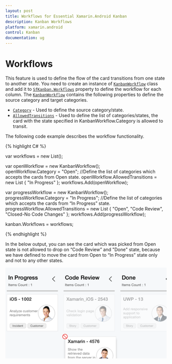 ```yaml
---
layout: post
title: Workflows for Essential Xamarin.Android Kanban
description: Kanban Workflows
platform: xamarin.android
control: Kanban
documentation: ug
---
```


# Workflows

This feature is used to define the flow of the card transitions from one state to another state. You need to create an instance of [`KanbanWorkflow`](https://help.syncfusion.com/cr/cref_files/xamarin-android/Syncfusion.SfKanban.Android~Syncfusion.SfKanban.Android.KanbanWorkflow.html) class and add it to [`SfKanban.Workflows`](https://help.syncfusion.com/cr/cref_files/xamarin-android/Syncfusion.SfKanban.Android~Syncfusion.SfKanban.Android.SfKanban~Workflows.html) property to define the workflow for each column.  The [`KanbanWorkflow`](https://help.syncfusion.com/cr/cref_files/xamarin-android/Syncfusion.SfKanban.Android~Syncfusion.SfKanban.Android.KanbanWorkflow.html) contains the following properties to define the source category and target categories.

* [`Category`](https://help.syncfusion.com/cr/cref_files/xamarin-android/Syncfusion.SfKanban.Android~Syncfusion.SfKanban.Android.KanbanWorkflow~Category.html)            - Used to define the source category/state.
* [`AllowedTransitions`](https://help.syncfusion.com/cr/cref_files/xamarin-android/Syncfusion.SfKanban.Android~Syncfusion.SfKanban.Android.KanbanWorkflow~AllowedTransitions.html)  - Used to define the list of categories/states, the card with the state specified in KanbanWorkflow.Category is allowed to transit.

The following code example describes the workflow functionality.

{% highlight C# %}

var workflows = new List<KanbanWorkflow>();

var openWorkflow = new KanbanWorkflow();  
openWorkflow.Category = "Open"; 
//Define the list of categories which accepts the cards from Open state.
openWorkflow.AllowedTransitions = new List<object> { "In Progress" }; 
workflows.Add(openWorkflow); 

var progressWorkflow = new KanbanWorkflow(); 
progressWorkflow.Category = "In Progress"; 
//Define the list of categories which accepts the cards from “In Progress” state.
progressWorkflow.AllowedTransitions = new List<object> { "Open", "Code Review", "Closed-No Code Changes" }; 
workflows.Add(progressWorkflow); 

kanban.Workflows = workflows;

{% endhighlight %}


In the below output, you can see the card which was picked from Open state is not allowed to drop on “Code Review” and "Done" state, because we have defined to move the card from Open to “In Progress” state only and not to any other states.


![](kanban_images/Workflows.png)
